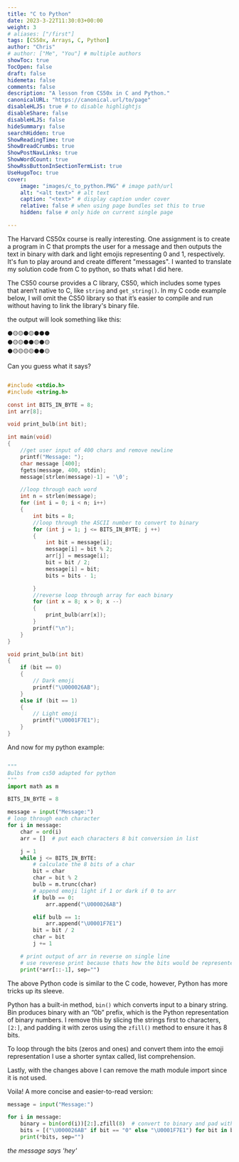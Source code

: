 ```yaml
---
title: "C to Python"
date: 2023-3-22T11:30:03+00:00
weight: 3
# aliases: ["/first"]
tags: [CS50x, Arrays, C, Python]
author: "Chris"
# author: ["Me", "You"] # multiple authors
showToc: true
TocOpen: false
draft: false
hidemeta: false
comments: false
description: "A lesson from CS50x in C and Python."
canonicalURL: "https://canonical.url/to/page"
disableHLJS: true # to disable highlightjs
disableShare: false
disableHLJS: false
hideSummary: false
searchHidden: true
ShowReadingTime: true
ShowBreadCrumbs: true
ShowPostNavLinks: true
ShowWordCount: true
ShowRssButtonInSectionTermList: true
UseHugoToc: true
cover:
    image: "images/c_to_python.PNG" # image path/url
    alt: "<alt text>" # alt text
    caption: "<text>" # display caption under cover
    relative: false # when using page bundles set this to true
    hidden: false # only hide on current single page

---
```

The Harvard CS50x course is really interesting.
One assignment is to create a program in C that prompts the user for a message and then outputs the text in binary with dark and light emojis representing 0 and 1, respectively. It's fun to play around and create different "messages". I wanted to translate my solution code from C to python, so thats what I did here. 

The CS50 course provides a C library, CS50, which includes some types that aren’t native to C, like `string` and `get_string()`. In my C code example below, I will omit the CS50 library so that it’s easier to compile and run without having to link the library's binary file. 

the output will look something like this:
```
⚫🟡🟡⚫🟡⚫⚫⚫
⚫🟡🟡⚫⚫🟡⚫🟡
⚫🟡🟡🟡🟡⚫⚫🟡
```

Can you guess what it says?

```c

#include <stdio.h>
#include <string.h>

const int BITS_IN_BYTE = 8;
int arr[8];

void print_bulb(int bit);

int main(void)
{
    //get user input of 400 chars and remove newline
    printf("Message: ");
    char message [400]; 
    fgets(message, 400, stdin);
    message[strlen(message)-1] = '\0';

    //loop through each word
    int n = strlen(message);
    for (int i = 0; i < n; i++)
    {
        int bits = 8;
        //loop through the ASCII number to convert to binary
        for (int j = 1; j <= BITS_IN_BYTE; j ++)
        {
            int bit = message[i];
            message[i] = bit % 2;
            arr[j] = message[i];
            bit = bit / 2;
            message[i] = bit;
            bits = bits - 1;

        }
        //reverse loop through array for each binary
        for (int x = 8; x > 0; x --)
        {
            print_bulb(arr[x]);
        }
        printf("\n");
    }
}

void print_bulb(int bit)
{
    if (bit == 0)
    {
        // Dark emoji
        printf("\U000026AB");
    }
    else if (bit == 1)
    {
        // Light emoji
        printf("\U0001F7E1");
    }
}
```

And now for my python example:

```python

"""
Bulbs from cs50 adapted for python
"""
import math as m

BITS_IN_BYTE = 8

message = input("Message:")
# loop through each character
for i in message:
    char = ord(i)
    arr = []  # put each characters 8 bit conversion in list

    j = 1
    while j <= BITS_IN_BYTE:
        # calculate the 8 bits of a char
        bit = char
        char = bit % 2
        bulb = m.trunc(char)
        # append emoji light if 1 or dark if 0 to arr
        if bulb == 0:
            arr.append("\U000026AB")

        elif bulb == 1:
            arr.append("\U0001F7E1")
        bit = bit / 2
        char = bit
        j += 1

    # print output of arr in reverse on single line
    # use reverese print because thats how the bits would be represented.
    print(*arr[::-1], sep="")
```
The above Python code is similar to the C code, however, Python has more tricks up its sleeve. 

Python has a built-in method, ```bin()``` which converts input to a binary string. Bin produces binary with an “0b” prefix, which is the Python representation of binary numbers. I remove this by slicing the strings first to characters,```[2:]```, and padding it with zeros using the ```zfill()``` method to ensure it has 8 bits.

To loop through the bits (zeros and ones) and convert them into the emoji representation I use a shorter syntax called, list comprehension.
 
Lastly, with the changes above I can remove the math module import since it is not used.

Voila! A more concise and easier-to-read version:


```python
message = input("Message:")

for i in message:
    binary = bin(ord(i))[2:].zfill(8)  # convert to binary and pad with zeros
    bits = [("\U000026AB" if bit == "0" else "\U0001F7E1") for bit in binary]
    print(*bits, sep="")
```




*the message says 'hey'*